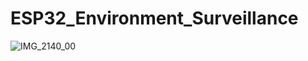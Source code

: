 # ESP32_Environment_Surveillance

![IMG_2140_00](https://i.gyazo.com/fe40d9a0a7c02343b2658f0b5624caa4.jpg)